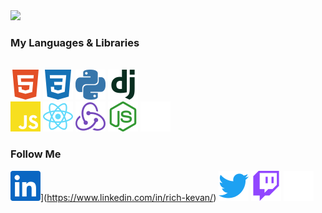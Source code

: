 <img src="./media/avatar.svg" width="800" display="inline" margin="auto">

### My Languages & Libraries
<br><img src="./media/html5.svg" width="48" display="inline">
<img src="./media/css3.svg" width="48" display="inline">
<img src="./media/python.svg" width="48" display="inline">
<img src="./media/django.svg" width="48" display="inline"> <br>
<img src="./media/javascript.svg" width="48" display="inline">
<img src="./media/react.svg" width="48" display="inline">
<img src="./media/redux.svg" width="48" display="inline">
<img src="./media/nodedotjs.svg" width="48" display="inline">
<img src="./media/express.svg" width="48" display="inline">

### Follow Me
<img src="./media/linkedin.svg" width="48">](https://www.linkedin.com/in/rich-kevan/)
[<img src="./media/twitter.svg" width="48">](https://twitter.com/intent/follow?screen_name=richkevan)
[<img src="./media/twitch.svg" width="48">](https://www.twitch.tv/richkevan)
[<img src="./media/devdotto.svg" width="48">](https://dev.to/richkevan)
